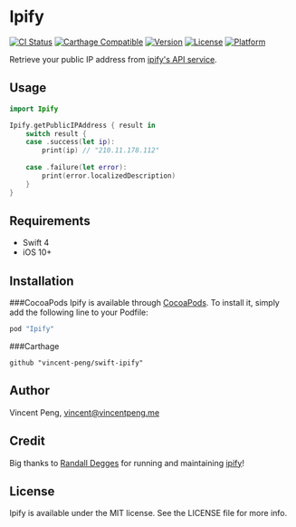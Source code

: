 # Ipify

[![CI Status](https://travis-ci.org/vincent-peng/swift-ipify.svg?branch=master)](https://travis-ci.org/vincent-peng/swift-ipify)
[![Carthage Compatible](https://img.shields.io/badge/Carthage-compatible-4BC51D.svg?style=flat)](https://github.com/Carthage/Carthage)
[![Version](https://img.shields.io/cocoapods/v/Ipify.svg?style=flat)](http://cocoapods.org/pods/Ipify)
[![License](https://img.shields.io/cocoapods/l/Ipify.svg?style=flat)](http://cocoapods.org/pods/Ipify)
[![Platform](https://img.shields.io/cocoapods/p/Ipify.svg?style=flat)](http://cocoapods.org/pods/Ipify)

Retrieve your public IP address from [ipify's API service](https://www.ipify.org/).

## Usage

```swift
import Ipify

Ipify.getPublicIPAddress { result in
	switch result {
	case .success(let ip):
		print(ip) // "210.11.178.112"
		
	case .failure(let error):
		print(error.localizedDescription)
	}
}
```

## Requirements
* Swift 4
* iOS 10+

## Installation

###CocoaPods
Ipify is available through [CocoaPods](http://cocoapods.org). To install
it, simply add the following line to your Podfile:

```ruby
pod "Ipify"
```

###Carthage

```:Cartfile
github "vincent-peng/swift-ipify"
```

## Author

Vincent Peng, vincent@vincentpeng.me

## Credit

Big thanks to [Randall Degges](http://www.rdegges.com) for running and maintaining [ipify](https://www.ipify.org)!

## License

Ipify is available under the MIT license. See the LICENSE file for more info.



